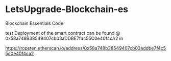 # LetsUpgrade-Blockchain-es
Blockchain Essentials Code 


test Deployment of the smart contract can be found @ 0x58a748B38549407cb03aDDBE7f4c55C0e40f4cA2 in 

https://ropsten.etherscan.io/address/0x58a748b38549407cb03addbe7f4c55c0e40f4ca2

